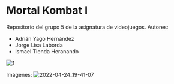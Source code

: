 # Mortal Kombat I
Repositorio del grupo 5 de la asignatura de videojuegos.
Autores:
  - Adrián Yago Hernández
  - Jorge Lisa Laborda
  - Ismael Tienda Heranando

![1](https://user-images.githubusercontent.com/91343476/154428636-0dce8e71-93b3-4e06-bc4c-e9fc9beae36b.png)

Imágenes:
![2022-04-24_19-41-07](https://user-images.githubusercontent.com/79214939/166171029-3af167f2-a301-4e8e-b731-4a81db85fbbb.gif)
